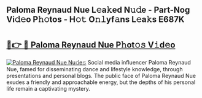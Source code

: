 ## Paloma Reynaud Nue L𝚎a𝚔ed N𝚞𝚍e - Part-Nog Vi𝚍𝚎o P𝚑𝚘tos - H𝚘𝚝 O𝚗𝚕yf𝚊ns L𝚎a𝚔s E687K

# <h2><a href="http://kf3ycp.oniu.top/?m=Paloma+Reynaud+Nue">🔗👉 🔴 Paloma Reynaud Nue P𝚑ot𝚘𝚜 V𝚒d𝚎o</a></h2>

[![Paloma Reynaud Nue Nu𝚍e𝚜](https://i.imgur.com/0qMVB7G.gif)](http://kf3ycp.oniu.top/?m=Paloma+Reynaud+Nue)
Social media influencer Paloma Reynaud Nue, famed for disseminating dance and lifestyle knowledge, through presentations and personal blogs. The public face of Paloma Reynaud Nue exudes a friendly and approachable energy, but the depths of his personal life remain a captivating mystery.  
